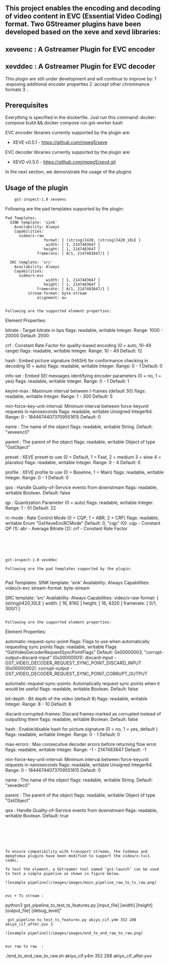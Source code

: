 ## This project enables the encoding and decoding of video content in EVC (Essential Video Coding) format. Two GStreamer plugins have been developed based on the xeve and xevd libraries:
## xeveenc : A Gstreamer Plugin for EVC encoder
## xevddec : A Gstreamer Plugin for EVC decoder


This plugin are still under development and will continue to improve by:
1 :exposing additional encoder properties
2 :accept other chrominance formats
3 ..

## Prerequisites


Everything is specified in the dockerfile.
Just run this command: docker-compose build && docker compose run gst-worker bash



EVC encoder libraries currently supported by the plugin are:
  - XEVE v0.5.1 - https://github.com/mpeg5/xeve

EVC decoder libraries currently supported by the plugin are:
  - XEVD v0.5.0 - https://github.com/mpeg5/xevd.git


In the next section, we demonstrate the usage of the plugins

## Usage of the plugin

```
    gst-inspect-1.0 xeveenc
```
Following are the pad templates supported by the plugin:

```
Pad Templates:
  SINK template: 'sink'
    Availability: Always
    Capabilities:
      video/x-raw
                 format: { (string)I420, (string)I420_10LE }
                  width: [ 1, 2147483647 ]
                 height: [ 1, 2147483647 ]
              framerate: [ 0/1, 2147483647/1 ]
  
  SRC template: 'src'
    Availability: Always
    Capabilities:
      video/x-evc
                  width: [ 1, 2147483647 ]
                 height: [ 1, 2147483647 ]
              framerate: [ 0/1, 2147483647/1 ]
          stream-format: byte-stream
              alignment: au

```

```

Following are the supported element properties:
```
Element Properties:

  bitrate             : Target bitrate in bps
                        flags: readable, writable
                        Integer. Range: 1000 - 20000 Default: 2000 
  
  crf                 : Constant Rate Factor for quality-based encoding (0 = auto, 10-49 range)
                        flags: readable, writable
                        Integer. Range: 10 - 49 Default: 12 
  
  hash                : Embed picture signature (HASH) for conformance checking in decoding (0 = auto)
                        flags: readable, writable
                        Integer. Range: 0 - 1 Default: 0 
  
  info-sei            : Embed SEI messages identifying encoder parameters (0 = no, 1 = yes)
                        flags: readable, writable
                        Integer. Range: 0 - 1 Default: 1 
  
  keyint-max          : Maximum interval between I-frames (default 30)
                        flags: readable, writable
                        Integer. Range: 1 - 300 Default: 5 
  
  min-force-key-unit-interval: Minimum interval between force-keyunit requests in nanoseconds
                        flags: readable, writable
                        Unsigned Integer64. Range: 0 - 18446744073709551615 Default: 0 
  
  name                : The name of the object
                        flags: readable, writable
                        String. Default: "xeveenc0"
  
  parent              : The parent of the object
                        flags: readable, writable
                        Object of type "GstObject"
  
  preset              : XEVE preset to use (0 = Default, 1 = Fast, 2 = medium 3 = slow 4 = placebo)
                        flags: readable, writable
                        Integer. Range: 0 - 4 Default: 0 
  
  profile             : XEVE profile to use (0 = Baseline, 1 = Main)
                        flags: readable, writable
                        Integer. Range: 0 - 1 Default: 0 
  
  qos                 : Handle Quality-of-Service events from downstream
                        flags: readable, writable
                        Boolean. Default: false
  
  qp                  : Quantization Parameter (0 = auto)
                        flags: readable, writable
                        Integer. Range: 1 - 51 Default: 22 
  
  rc-mode             : Rate Control Mode (0 = CQP, 1 = ABR, 2 = CRF)
                        flags: readable, writable
                        Enum "GstXeveEncRCMode" Default: 0, "cqp"
                           (0): cqp              - Constant QP
                           (1): abr              - Average Bitrate
                           (2): crf              - Constant Rate Factor
```





```
    gst-inspect-1.0 xevddec
```
Following are the pad templates supported by the plugin:


```
Pad Templates:
  SINK template: 'sink'
    Availability: Always
    Capabilities:
      video/x-evc
          stream-format: byte-stream
  
  SRC template: 'src'
    Availability: Always
    Capabilities:
      video/x-raw
                 format: { (string)I420_10LE }
                  width: [ 16, 8192 ]
                 height: [ 16, 4320 ]
              framerate: [ 0/1, 300/1 ]


```

Following are the supported element properties:
```
Element Properties:

  automatic-request-sync-point-flags: Flags to use when automatically requesting sync points
                        flags: readable, writable
                        Flags "GstVideoDecoderRequestSyncPointFlags" Default: 0x00000003, "corrupt-output+discard-input"
                           (0x00000001): discard-input    - GST_VIDEO_DECODER_REQUEST_SYNC_POINT_DISCARD_INPUT
                           (0x00000002): corrupt-output   - GST_VIDEO_DECODER_REQUEST_SYNC_POINT_CORRUPT_OUTPUT
  
  automatic-request-sync-points: Automatically request sync points when it would be useful
                        flags: readable, writable
                        Boolean. Default: false
  
  bit-depth           : Bit depth of the video (default 8)
                        flags: readable, writable
                        Integer. Range: 8 - 10 Default: 8 
  
  discard-corrupted-frames: Discard frames marked as corrupted instead of outputting them
                        flags: readable, writable
                        Boolean. Default: false
  
  hash                : Enable/disable hash for picture signature (0 = no, 1 = yes, default )
                        flags: readable, writable
                        Integer. Range: 0 - 1 Default: 0 
  
  max-errors          : Max consecutive decoder errors before returning flow error
                        flags: readable, writable
                        Integer. Range: -1 - 2147483647 Default: -1 
  
  min-force-key-unit-interval: Minimum interval between force-keyunit requests in nanoseconds
                        flags: readable, writable
                        Unsigned Integer64. Range: 0 - 18446744073709551615 Default: 0 
  
  name                : The name of the object
                        flags: readable, writable
                        String. Default: "xevedec0"
  
  parent              : The parent of the object
                        flags: readable, writable
                        Object of type "GstObject"
  
  qos                 : Handle Quality-of-Service events from downstream
                        flags: readable, writable
                        Boolean. Default: true

```






To ensure compatibility with transport streams, the tsdemux and mpegtsmux plugins have been modified to support the video/x-lvc1 codec.

To test the element, a GStreamer tool named ‘gst-launch’ can be used to test a simple pipeline as shown in figure below. 

![example pipeline](/images/images/main_pipeline_raw_to_ts_raw.png)
 

evc + Ts stream :
```
python3 gst_pipeline_to_test_ts_features.py [input_file] [width] [height] [output_file] [debug_level]"
```
 gst_pipeline_to_test_ts_features.py akiyo_cif.y4m 352 288 akiyo_cif_after.yuv 3

![example pipeline](/images/images/end_to_end_raw_to_raw.png)


evc raw to raw  :
```
./end_to_end_raw_to_raw.sh akiyo_cif.y4m 352 288 akiyo_cif_after.yuv
```


